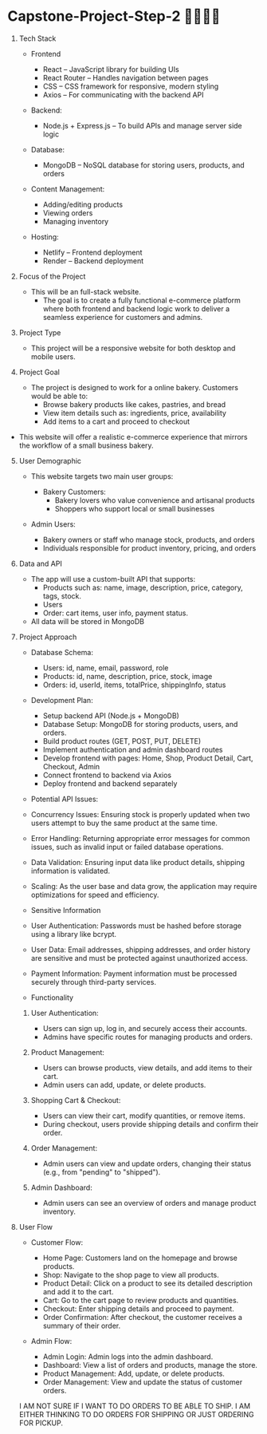 # Capstone-Project-Step-2 🧁🍩🍰🥐

1. Tech Stack
   
   * Frontend
     * React – JavaScript library for building UIs
     * React Router – Handles navigation between pages
     * CSS – CSS framework for responsive, modern styling
     * Axios – For communicating with the backend API

   * Backend:
     * Node.js + Express.js – To build APIs and manage server side logic
   
   * Database:
     * MongoDB – NoSQL database for storing users, products, and orders

   * Content Management:
     * Adding/editing products
     * Viewing orders
     * Managing inventory

   * Hosting:
     * Netlify – Frontend deployment
     * Render – Backend deployment


2. Focus of the Project
   * This will be an full-stack website.
     * The goal is to create a fully functional e-commerce platform where both frontend and backend logic work to deliver a seamless experience for customers and admins.


3. Project Type
   * This project will be a responsive website for both desktop and mobile users.

4. Project Goal
   * The project is designed to work for a online bakery.
   Customers would be able to:
     * Browse bakery products like cakes, pastries, and bread
     * View item details such as: ingredients, price, availability
     * Add items to a cart and proceed to checkout
   
  * This website will offer a realistic e-commerce experience that mirrors the workflow of a small business bakery.


5. User Demographic
    * This website targets two main user groups:
      
      * Bakery Customers:
         * Bakery lovers who value convenience and artisanal products
         * Shoppers who support local or small businesses

     * Admin Users:
        * Bakery owners or staff who manage stock, products, and orders
        * Individuals responsible for product inventory, pricing, and orders


6. Data and API
    * The app will use a custom-built API that supports:
      * Products such as: name, image, description, price, category, tags, stock.
      * Users
      * Order: cart items, user info, payment status.
    * All data will be stored in MongoDB


7. Project Approach
   * Database Schema:
     * Users: id, name, email, password, role
     * Products: id, name, description, price, stock, image
     * Orders: id, userId, items, totalPrice, shippingInfo, status
   
   * Development Plan:
     * Setup backend API (Node.js + MongoDB)
     * Database Setup: MongoDB for storing products, users, and orders.
     * Build product routes (GET, POST, PUT, DELETE)
     * Implement authentication and admin dashboard routes
     * Develop frontend with pages: Home, Shop, Product Detail, Cart, Checkout, Admin
     * Connect frontend to backend via Axios
     * Deploy frontend and backend separately

    * Potential API Issues:
     * Concurrency Issues: Ensuring stock is properly updated when two users attempt to buy the same product at the same time.
     * Error Handling: Returning appropriate error messages for common issues, such as invalid input or failed database operations.
     * Data Validation: Ensuring input data like product details, shipping information is validated.
     * Scaling: As the user base and data grow, the application may require optimizations for speed and efficiency.

    * Sensitive Information
     * User Authentication: Passwords must be hashed before storage using a library like bcrypt.
     * User Data: Email addresses, shipping addresses, and order history are sensitive and must be protected against unauthorized access.
     * Payment Information: Payment information must be processed securely through third-party services.
   
    * Functionality
     1. User Authentication:
        * Users can sign up, log in, and securely access their accounts.
        * Admins have specific routes for managing products and orders.
        
     2. Product Management:
        * Users can browse products, view details, and add items to their cart.
        * Admin users can add, update, or delete products.
         
     3. Shopping Cart & Checkout:
        * Users can view their cart, modify quantities, or remove items.
        * During checkout, users provide shipping details and confirm their order.
        
     4. Order Management:
        * Admin users can view and update orders, changing their status (e.g., from "pending" to "shipped").
        
     5. Admin Dashboard:
        * Admin users can see an overview of orders and manage product inventory.

8. User Flow
   * Customer Flow:
     * Home Page: Customers land on the homepage and browse products.
     * Shop: Navigate to the shop page to view all products.
     * Product Detail: Click on a product to see its detailed description and add it to the cart.
     * Cart: Go to the cart page to review products and quantities.
     * Checkout: Enter shipping details and proceed to payment.
     * Order Confirmation: After checkout, the customer receives a summary of their order.
   
   * Admin Flow:
     * Admin Login: Admin logs into the admin dashboard.
     * Dashboard: View a list of orders and products, manage the store.
     * Product Management: Add, update, or delete products.
     * Order Management: View and update the status of customer orders.

   I AM NOT SURE IF I WANT TO DO ORDERS TO BE ABLE TO SHIP. I AM EITHER THINKING TO DO ORDERS FOR SHIPPING OR JUST ORDERING FOR PICKUP.
    
         
